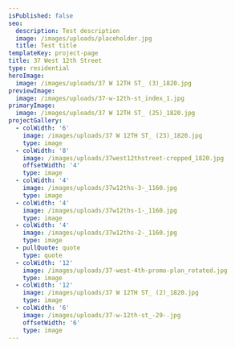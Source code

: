 ```yaml
---
isPublished: false
seo:
  description: Test description
  image: /images/uploads/placeholder.jpg
  title: Test title
templateKey: project-page
title: 37 West 12th Street
type: residential
heroImage:
  image: /images/uploads/37 W 12TH ST_ (3)_1820.jpg
previewImage:
  image: /images/uploads/37-w-12th-st_index_1.jpg
primaryImage:
  image: /images/uploads/37 W 12TH ST_ (25)_1820.jpg
projectGallery:
  - colWidth: '6'
    image: /images/uploads/37 W 12TH ST_ (23)_1820.jpg
    type: image
  - colWidth: '8'
    image: /images/uploads/37west12thstreet-cropped_1820.jpg
    offsetWidth: '4'
    type: image
  - colWidth: '4'
    image: /images/uploads/37w12ths-3-_1160.jpg
    type: image
  - colWidth: '4'
    image: /images/uploads/37w12ths-1-_1160.jpg
    type: image
  - colWidth: '4'
    image: /images/uploads/37w12ths-2-_1160.jpg
    type: image
  - pullQuote: quote
    type: quote
  - colWidth: '12'
    image: /images/uploads/37-west-4th-promo-plan_rotated.jpg
    type: image
  - colWidth: '12'
    image: /images/uploads/37 W 12TH ST_ (2)_1820.jpg
    type: image
  - colWidth: '6'
    image: /images/uploads/37-w-12th-st_-29-.jpg
    offsetWidth: '6'
    type: image
---
```


